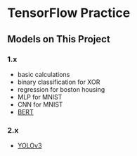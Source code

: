 # TensorFlow Practice

## Models on This Project
### 1.x
- basic calculations
- binary classification for XOR
- regression for boston housing
- MLP for MNIST
- CNN for MNIST
- [BERT](https://github.com/google-research/bert)

### 2.x
- [YOLOv3](https://github.com/YunYang1994/TensorFlow2.0-Examples/tree/master/4-Object_Detection/YOLOV3)
